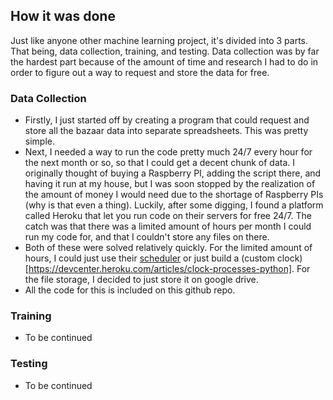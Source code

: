 How it was done
-----
Just like anyone other machine learning project, it's divided into 3 parts. That being, data collection, training, and testing. Data collection was by far the hardest part because of the amount of time and research I had to do in order to figure out a way to request and store the data for free.

### Data Collection
- Firstly, I just started off by creating a program that could request and store all the bazaar data into separate spreadsheets. This was pretty simple.
- Next, I needed a way to run the code pretty much 24/7 every hour for the next month or so, so that I could get a decent chunk of data. I originally thought of buying a Raspberry PI, adding the script there, and having it run at my house, but I was soon stopped by the realization of the amount of money I would need due to the shortage of Raspberry PIs (why is that even a thing). Luckily, after some digging, I found a platform called Heroku that let you run code on their servers for free 24/7. The catch was that there was a limited amount of hours per month I could run my code for, and that I couldn't store any files on there.
- Both of these were solved relatively quickly. For the limited amount of hours, I could just use their [scheduler](https://devcenter.heroku.com/articles/scheduler) or just build a (custom clock)[https://devcenter.heroku.com/articles/clock-processes-python]. For the file storage, I decided to just store it on google drive.
- All the code for this is included on this github repo.

### Training
- To be continued

### Testing
- To be continued

